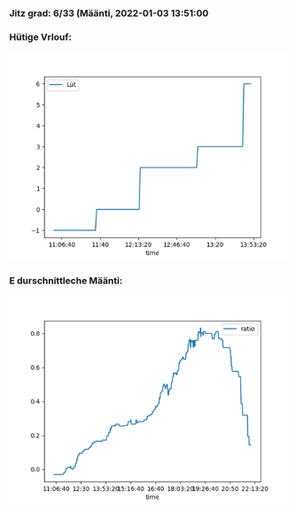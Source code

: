 ### Jitz grad: 6/33 (Määnti, 2022-01-03 13:51:00

### Hütige Vrlouf:
![Graph](Today.png)

### E durschnittleche Määnti:
![Graph](Määnti.png)